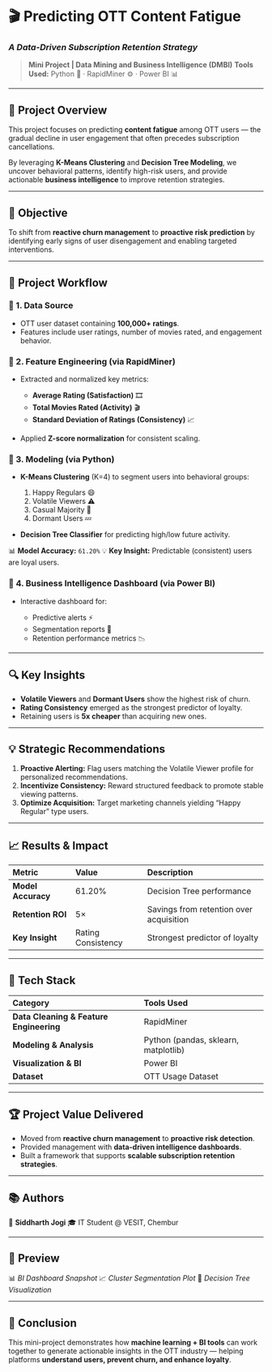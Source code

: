# 🎬 Predicting OTT Content Fatigue

### *A Data-Driven Subscription Retention Strategy*

> **Mini Project | Data Mining and Business Intelligence (DMBI)**
> **Tools Used:** Python 🐍 · RapidMiner ⚙️ · Power BI 📊

---

## 🚀 Project Overview

This project focuses on predicting **content fatigue** among OTT users — the gradual decline in user engagement that often precedes subscription cancellations.

By leveraging **K-Means Clustering** and **Decision Tree Modeling**, we uncover behavioral patterns, identify high-risk users, and provide actionable **business intelligence** to improve retention strategies.

---

## 🎯 Objective

To shift from **reactive churn management** to **proactive risk prediction** by identifying early signs of user disengagement and enabling targeted interventions.

---

## 🧠 Project Workflow

### 🔹 1. Data Source

* OTT user dataset containing **100,000+ ratings**.
* Features include user ratings, number of movies rated, and engagement behavior.

### 🔹 2. Feature Engineering (via RapidMiner)

* Extracted and normalized key metrics:

  * **Average Rating (Satisfaction)** 🎞️
  * **Total Movies Rated (Activity)** 🎬
  * **Standard Deviation of Ratings (Consistency)** 📈
* Applied **Z-score normalization** for consistent scaling.

### 🔹 3. Modeling (via Python)

* **K-Means Clustering** (K=4) to segment users into behavioral groups:

  1. Happy Regulars 😄
  2. Volatile Viewers ⚠️
  3. Casual Majority 🙂
  4. Dormant Users 💤
* **Decision Tree Classifier** for predicting high/low future activity.

📊 **Model Accuracy:** `61.20%`
💡 **Key Insight:** Predictable (consistent) users are loyal users.

### 🔹 4. Business Intelligence Dashboard (via Power BI)

* Interactive dashboard for:

  * Predictive alerts ⚡
  * Segmentation reports 📑
  * Retention performance metrics 📉

---

## 🔍 Key Insights

* **Volatile Viewers** and **Dormant Users** show the highest risk of churn.
* **Rating Consistency** emerged as the strongest predictor of loyalty.
* Retaining users is **5x cheaper** than acquiring new ones.

---

## 💡 Strategic Recommendations

1. **Proactive Alerting:**
   Flag users matching the Volatile Viewer profile for personalized recommendations.
2. **Incentivize Consistency:**
   Reward structured feedback to promote stable viewing patterns.
3. **Optimize Acquisition:**
   Target marketing channels yielding “Happy Regular” type users.

---

## 📈 Results & Impact

| Metric             | Value              | Description                             |
| :----------------- | :----------------- | :-------------------------------------- |
| **Model Accuracy** | 61.20%             | Decision Tree performance               |
| **Retention ROI**  | 5×                 | Savings from retention over acquisition |
| **Key Insight**    | Rating Consistency | Strongest predictor of loyalty          |

---

## 🧩 Tech Stack

| Category                                | Tools Used                           |
| :-------------------------------------- | :----------------------------------- |
| **Data Cleaning & Feature Engineering** | RapidMiner                           |
| **Modeling & Analysis**                 | Python (pandas, sklearn, matplotlib) |
| **Visualization & BI**                  | Power BI                             |
| **Dataset**                             | OTT Usage Dataset                    |

---

## 🏆 Project Value Delivered

* Moved from **reactive churn management** to **proactive risk detection**.
* Provided management with **data-driven intelligence dashboards**.
* Built a framework that supports **scalable subscription retention strategies**.

---

## 📚 Authors

👤 **Siddharth Jogi**
🎓 IT Student @ VESIT, Chembur

---

## 🌟 Preview

📊 *BI Dashboard Snapshot*
📈 *Cluster Segmentation Plot*
🧩 *Decision Tree Visualization*

---

## 🏁 Conclusion

This mini-project demonstrates how **machine learning + BI tools** can work together to generate actionable insights in the OTT industry — helping platforms **understand users, prevent churn, and enhance loyalty**.

